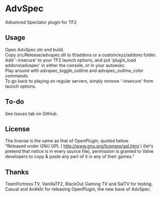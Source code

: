 AdvSpec
=======

Advanced Spectator plugin for TF2

Usage
-
Open AdvSpec.sln and build.  
Copy src/Release/advspec.dll to tf/addons or a custom/xyz/addons folder.  
Add '-insecure' to your TF2 launch options, and put 'plugin_load addons\advspec' in either the console, or in your autoexec.  
Play around with advspec_toggle_outline and advspec_outline_color commands.  
To go back to playing on regular servers, simply remove '-insecure' from launch options.

To-do
-
See Issues tab on GitHub.

License
-
The license is the same as that of OpenPlugin, quoted below.  
"Released under GNU GPL ( http://www.gnu.org/licenses/gpl.html ) (let's pretend that notice is in every source file), permission is granted to Valve developers to copy & paste any part of it in any of their games."

Thanks
-
TeamFortress.TV, VanillaTF2, BlackOut Gaming TV and SalTV for testing.  
Casual and AnAkIn for releasing OpenPlugin, the new base of AdvSpec.